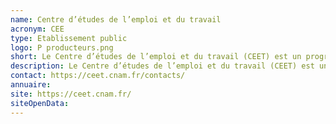 ```yaml
---
name: Centre d’études de l’emploi et du travail
acronym: CEE
type: Etablissement public
logo: P producteurs.png
short: Le Centre d’études de l’emploi et du travail (CEET) est un programme du Conservatoire national des arts et métiers.
description: Le Centre d’études de l’emploi et du travail (CEET) est un programme du Conservatoire national des arts et métiers. Ce centre de recherche travaille sur la question de l’emploi, de la protection sociale (en relation avec l’emploi), de l’organisation du travail et des politiques publiques. Il associe des chercheurs de plusieurs domaines (sociologie, économie, droit et ergonomie).
contact: https://ceet.cnam.fr/contacts/
annuaire:
site: https://ceet.cnam.fr/
siteOpenData:
---
```

